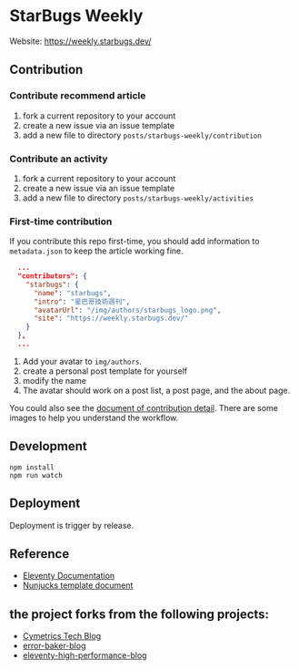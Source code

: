 # StarBugs Weekly

Website: https://weekly.starbugs.dev/

## Contribution

### Contribute recommend article

1. fork a current repository to your account
2. create a new issue via an issue template
3. add a new file to directory `posts/starbugs-weekly/contribution`

### Contribute an activity

1. fork a current repository to your account
2. create a new issue via an issue template
3. add a new file to directory `posts/starbugs-weekly/activities`

### First-time contribution

If you contribute this repo first-time, you should add information to `metadata.json` to keep the article working fine.

```json
  ...
  "contributors": {
    "starbugs": {
      "name": "starbugs",
      "intro": "星巴哥技術週刊",
      "avatarUrl": "/img/authors/starbugs_logo.png",
      "site": "https://weekly.starbugs.dev/"
    }
  },
  ...
```

1. Add your avatar to `img/authors`. 
2. create a personal post template for yourself
3. modify the name
4. The avatar should work on a post list, a post page, and the about page.

You could also see the [document of contribution detail](./contribution-detail.md). There are some images to help you understand the workflow.

## Development

```
npm install
npm run watch
```

## Deployment 

Deployment is trigger by release.

## Reference

- [Eleventy Documentation](https://www.11ty.dev/docs/collections/)
- [Nunjucks template document](https://mozilla.github.io/nunjucks/templating.html)

## the project forks from the following projects: 

- [Cymetrics Tech Blog](https://github.com/cymetrics/blog)
- [error-baker-blog](https://github.com/Lidemy/error-baker-blog) 
- [eleventy-high-performance-blog](https://github.com/google/eleventy-high-performance-blog)
